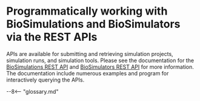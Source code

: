 # Programmatically working with BioSimulations and BioSimulators via the REST APIs

APIs are available for submitting and retrieving simulation projects, simulation runs, and simulation tools. Please see the documentation for the [BioSimulations REST API](https://api.biosimulations.org) and [BioSimulators REST API](https://api.biosimulators.org) for more information. The documentation include numerous examples and program for interactively querying the APIs.

--8<-- "glossary.md"